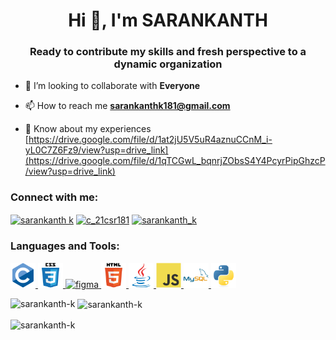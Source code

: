 <h1 align="center">Hi 👋, I'm SARANKANTH</h1>
<h3 align="center">Ready to contribute my skills and fresh perspective to a dynamic organization</h3>

- 👯 I’m looking to collaborate with **Everyone**

- 📫 How to reach me **sarankanthk181@gmail.com**

- 📄 Know about my experiences [https://drive.google.com/file/d/1at2jU5V5uR4aznuCCnM_i-yL0C7Z6Fz9/view?usp=drive_link](https://drive.google.com/file/d/1qTCGwL_bqnrjZObsS4Y4PcyrPipGhzcP/view?usp=drive_link)

<h3 align="left">Connect with me:</h3>
<p align="left">
<a href="https://linkedin.com/in/sarankanth k" target="blank"><img align="center" src="https://raw.githubusercontent.com/rahuldkjain/github-profile-readme-generator/master/src/images/icons/Social/linked-in-alt.svg" alt="sarankanth k" height="30" width="40" /></a>
<a href="https://www.hackerrank.com/c_21csr181" target="blank"><img align="center" src="https://raw.githubusercontent.com/rahuldkjain/github-profile-readme-generator/master/src/images/icons/Social/hackerrank.svg" alt="c_21csr181" height="30" width="40" /></a>
<a href="https://www.leetcode.com/sarankanth_k" target="blank"><img align="center" src="https://raw.githubusercontent.com/rahuldkjain/github-profile-readme-generator/master/src/images/icons/Social/leet-code.svg" alt="sarankanth_k" height="30" width="40" /></a>
</p>

<h3 align="left">Languages and Tools:</h3>
<p align="left"> <a href="https://www.cprogramming.com/" target="_blank" rel="noreferrer"> <img src="https://raw.githubusercontent.com/devicons/devicon/master/icons/c/c-original.svg" alt="c" width="40" height="40"/> </a> <a href="https://www.w3schools.com/css/" target="_blank" rel="noreferrer"> <img src="https://raw.githubusercontent.com/devicons/devicon/master/icons/css3/css3-original-wordmark.svg" alt="css3" width="40" height="40"/> </a> <a href="https://www.figma.com/" target="_blank" rel="noreferrer"> <img src="https://www.vectorlogo.zone/logos/figma/figma-icon.svg" alt="figma" width="40" height="40"/> </a> <a href="https://www.w3.org/html/" target="_blank" rel="noreferrer"> <img src="https://raw.githubusercontent.com/devicons/devicon/master/icons/html5/html5-original-wordmark.svg" alt="html5" width="40" height="40"/> </a> <a href="https://www.java.com" target="_blank" rel="noreferrer"> <img src="https://raw.githubusercontent.com/devicons/devicon/master/icons/java/java-original.svg" alt="java" width="40" height="40"/> </a> <a href="https://developer.mozilla.org/en-US/docs/Web/JavaScript" target="_blank" rel="noreferrer"> <img src="https://raw.githubusercontent.com/devicons/devicon/master/icons/javascript/javascript-original.svg" alt="javascript" width="40" height="40"/> </a> <a href="https://www.mysql.com/" target="_blank" rel="noreferrer"> <img src="https://raw.githubusercontent.com/devicons/devicon/master/icons/mysql/mysql-original-wordmark.svg" alt="mysql" width="40" height="40"/> </a> <a href="https://www.python.org" target="_blank" rel="noreferrer"> <img src="https://raw.githubusercontent.com/devicons/devicon/master/icons/python/python-original.svg" alt="python" width="40" height="40"/> </a> </p>

<p><img align="left" src="https://github-readme-stats.vercel.app/api/top-langs?username=sarankanth-k&show_icons=true&locale=en&layout=compact" alt="sarankanth-k" /></p>

<p>&nbsp;<img align="center" src="https://github-readme-stats.vercel.app/api?username=sarankanth-k&show_icons=true&locale=en" alt="sarankanth-k" /></p>

<p><img align="center" src="https://github-readme-streak-stats.herokuapp.com/?user=sarankanth-k&" alt="sarankanth-k" /></p>

